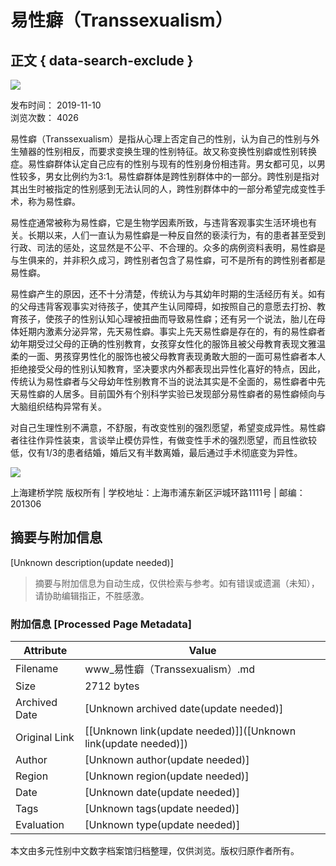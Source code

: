 # 易性癖（Transsexualism）

## 正文 { data-search-exclude }


![](/_upload/tpl/00/59/89/template89/images/main_02.jpg)

发布时间： 2019-11-10  
浏览次数： 4026  

易性癖（Transsexualism）是指从心理上否定自己的性别，认为自己的性别与外生殖器的性别相反，而要求变换生理的性别特征。故又称变换性别癖或性别转换症。易性癖群体认定自己应有的性别与现有的性别身份相违背。男女都可见，以男性较多，男女比例约为3:1。易性癖群体是跨性别群体中的一部分。跨性别是指对其出生时被指定的性别感到无法认同的人，跨性别群体中的一部分希望完成变性手术，称为易性癖。

易性症通常被称为易性癖，它是生物学因素所致，与违背客观事实生活环境也有关。长期以来，人们一直认为易性癖是一种反自然的亵渎行为，有的患者甚至受到行政、司法的惩处，这显然是不公平、不合理的。众多的病例资料表明，易性癖是与生俱来的，并非积久成习，跨性别者包含了易性癖，可不是所有的跨性别者都是易性癖。

易性癖产生的原因，还不十分清楚，传统认为与其幼年时期的生活经历有关。如有的父母违背客观事实对待孩子，使其产生认同障碍，如按照自己的意愿去打扮、教育孩子，使孩子的性别认知心理被扭曲而导致易性癖；还有另一个说法，胎儿在母体妊期内激素分泌异常，先天易性癖。事实上先天易性癖是存在的，有的易性癖者幼年期受过父母的正确的性别教育，女孩穿女性化的服饰且被父母教育表现文雅温柔的一面、男孩穿男性化的服饰也被父母教育表现勇敢大胆的一面可易性癖者本人拒绝接受父母的性别认知教育，坚决要求内外都表现出异性化喜好的特点，因此，传统认为易性癖者与父母幼年性别教育不当的说法其实是不全面的，易性癖者中先天易性癖的人居多。目前国外有个别科学实验已发现部分易性癖者的易性癖倾向与大脑组织结构异常有关。

对自己生理性别不满意，不舒服，有改变性别的强烈愿望，希望变成异性。易性癖者往往作异性装束，言谈举止模仿异性，有做变性手术的强烈愿望，而且性欲较低，仅有1/3的患者结婚，婚后又有半数离婚，最后通过手术彻底变为异性。

![](/_upload/tpl/00/59/89/template89/images/main_30.jpg)

上海建桥学院 版权所有 | 学校地址：上海市浦东新区沪城环路1111号 | 邮编：201306
<!-- tcd_original_link https://www.gench.edu.cn/xlhp/2019/1110/c2318a84124/page.htm -->


## 摘要与附加信息

<!-- tcd_abstract -->
[Unknown description(update needed)]
<!-- tcd_abstract_end -->

> 摘要与附加信息为自动生成，仅供检索与参考。如有错误或遗漏（未知），请协助编辑指正，不胜感激。

### 附加信息 [Processed Page Metadata]

| Attribute       | Value                                  |
|-----------------|----------------------------------------|
| Filename        | www_易性癖（Transsexualism）.md                             |
| Size            | 2712 bytes                           |
| Archived Date   | [Unknown archived date(update needed)]                             |
| Original Link   | [[Unknown link(update needed)]]([Unknown link(update needed)])                       |
| Author          | [Unknown author(update needed)]                               |
| Region          | [Unknown region(update needed)]                               |
| Date            | [Unknown date(update needed)]                                 |
| Tags            | [Unknown tags(update needed)]                                 |
| Evaluation            | [Unknown type(update needed)]                                 |
<!-- tcd_table_end -->

本文由多元性别中文数字档案馆归档整理，仅供浏览。版权归原作者所有。
